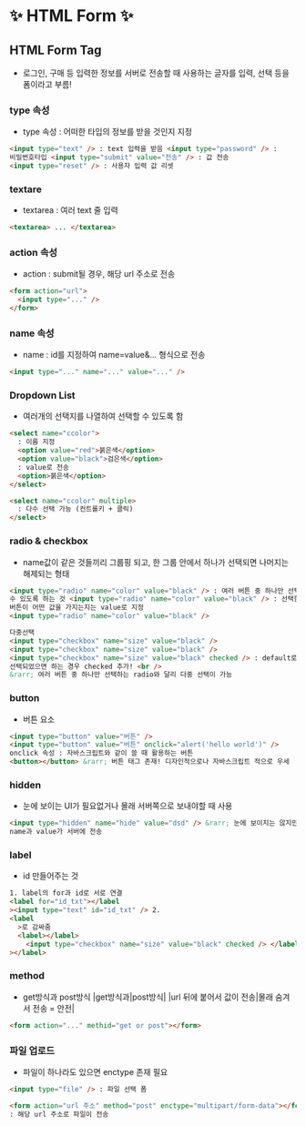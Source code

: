 # ✨ HTML Form ✨

## **HTML Form Tag**

- 로그인, 구매 등 입력한 정보를 서버로 전송할 때 사용하는 글자를 입력, 선택 등을 폼이라고 부름!

### **type 속성**

- type 속성 : 어떠한 타입의 정보를 받을 것인지 지정

```html
<input type="text" /> : text 입력을 받음 <input type="password" /> :
비밀번호타입 <input type="submit" value="전송" /> : 값 전송
<input type="reset" /> : 사용자 입력 값 리셋
```

### **textare**

- textarea : 여러 text 줄 입력

```html
<textarea> ... </textarea>
```

### **action 속성**

- action : submit될 경우, 해당 url 주소로 전송

```html
<form action="url">
  <input type="..." />
</form>
```

### **name 속성**

- name : id를 지정하여 name=value&... 형식으로 전송

```html
<input type="..." name="..." value="..." />
```

### **Dropdown List**

- 여러개의 선택지를 나열하여 선택할 수 있도록 함

```html
<select name="ccolor">
  : 이름 지정
  <option value="red">붉은색</option>
  <option value="black">검은색</option>
  : value로 전송
  <option>붉은색</option>
</select>

<select name="ccolor" multiple>
  : 다수 선택 가능 (컨트롤키 + 클릭)
</select>
```

### **radio & checkbox**

- name값이 같은 것들끼리 그룹핑 되고, 한 그룹 안에서 하나가 선택되면 나머지는 해제되는 형태

```html
<input type="radio" name="color" value="black" /> : 여러 버튼 중 하나만 선택할
수 있도록 하는 것 <input type="radio" name="color" value="black" /> : 선택한
버튼이 어떤 값을 가지는지는 value로 지정
<input type="radio" name="color" value="black" />

다중선택
<input type="checkbox" name="size" value="black" />
<input type="checkbox" name="size" value="black" />
<input type="checkbox" name="size" value="black" checked /> : default로
선택되었으면 하는 경우 checked 추가! <br />
&rarr; 여러 버튼 중 하나만 선택하는 radio와 달리 다중 선택이 가능
```

### **button**

- 버튼 요소

```html
<input type="button" value="버튼" />
<input type="button" value="버튼" onclick="alert('hello world')" />
onclick 속성 : 자바스크립트와 같이 쓸 때 활용하는 버튼
<button></button> &rarr; 버튼 태그 존재! 디자인적으로나 자바스크립트 적으로 우세
```

### **hidden**

- 눈에 보이는 UI가 필요없거나 몰래 서버쪽으로 보내야할 때 사용

```html
<input type="hidden" name="hide" value="dsd" /> &rarr; 눈에 보이지는 않지만,
name과 value가 서버에 전송
```

### **label**

- id 만들어주는 것

```html
1. label의 for과 id로 서로 연결
<label for="id_txt"></label
><input type="text" id="id_txt" /> 2.
<label
  >로 감싸줌
  <label></label>
    <input type="checkbox" name="size" value="black" checked /> </label
></label>
```

### **method**

- get방식과 post방식
  |get방식과|post방식|
  |url 뒤에 붙어서 값이 전송|몰래 숨겨서 전송 = 안전|

```html
<form action="..." methid="get or post"></form>
```

### **파일 업로드**

- 파일이 하나라도 있으면 enctype 존재 필요

```html
<input type="file" /> : 파일 선택 폼

<form action="url 주소" method="post" enctype="multipart/form-data"></form>
: 해당 url 주소로 파일이 전송
```

